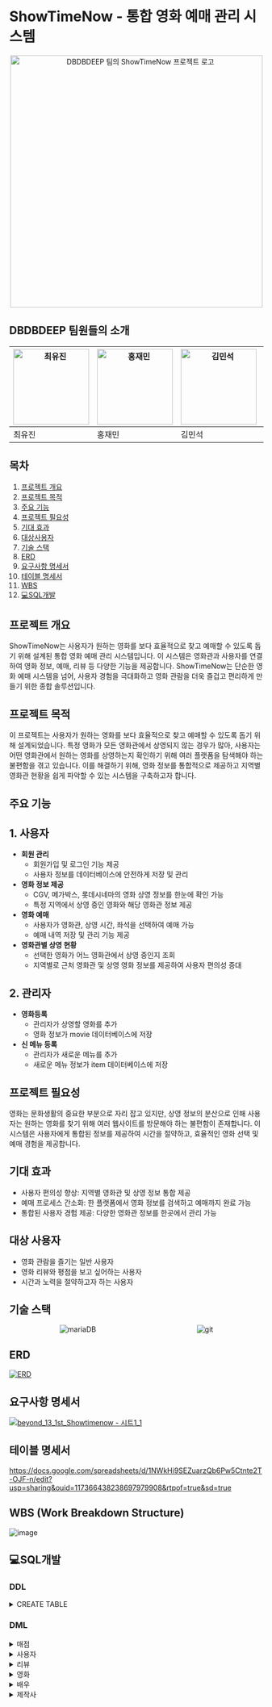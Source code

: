 # ShowTimeNow - 통합 영화 예매 관리 시스템
<p align="center">
    <img src="https://github.com/user-attachments/assets/24881a4d-a482-4b5f-9928-9004a3a452b9" alt="DBDBDEEP 팀의 ShowTimeNow 프로젝트 로고" width="500" height="500">
</p>

## DBDBDEEP 팀원들의 소개
| <img src="https://github.com/user-attachments/assets/bbf02b1e-9e7b-4498-a5f6-db6c390bfea1" alt="최유진" width="150" height="150"> | <img src="https://github.com/user-attachments/assets/6ac2b1d3-3dae-426f-9dbe-39d8da6a6d67" alt="홍재민" width="150" height="150"> | <img src="https://github.com/user-attachments/assets/01e546d9-8fff-484f-8e2e-4e49675a3769" alt="김민석" width="150" height="150"> | <img src="https://github.com/user-attachments/assets/690a2aa0-9019-4809-a4a3-88f9d349b24e" alt="이성훈" width="150" height="150"> | <img src="https://github.com/user-attachments/assets/5f1dec4a-33a3-43f7-ad4b-b3bb1865a4f9" alt="김도윤" width="150" height="150"> |
|---|---|---|---|---|
| 최유진 | 홍재민 | 김민석 | 이성훈 | 김도윤 |


## 목차 
1. [프로젝트 개요](#프로젝트-개요) 
2. [프로젝트 목적](#프로젝트-목적) 
3. [주요 기능](#주요-기능)
4. [프로젝트 필요성](#프로젝트-필요성) 
5. [기대 효과](#기대-효과) 
6. [대상사용자](#대상-사용자)
7. [기술 스택](#기술-스택)
8. [ERD](#erd)
9. [요구사항 명세서](#요구사항-명세서)
10. [테이블 명세서](#테이블-명세서)
11. [WBS](#wbs)
12. [💻SQL개발](#sql개발)

## 프로젝트 개요
ShowTimeNow는 사용자가 원하는 영화를 보다 효율적으로 찾고 예매할 수 있도록 돕기 위해 설계된 통합 영화 예매 관리 시스템입니다. 이 시스템은 영화관과 사용자를 연결하여 영화 정보, 예매, 리뷰 등 다양한 기능을 제공합니다. ShowTimeNow는 단순한 영화 예매 시스템을 넘어, 사용자 경험을 극대화하고 영화 관람을 더욱 즐겁고 편리하게 만들기 위한 종합 솔루션입니다.

## 프로젝트 목적
이 프로젝트는 사용자가 원하는 영화를 보다 효율적으로 찾고 예매할 수 있도록 돕기 위해 설계되었습니다. 특정 영화가 모든 영화관에서 상영되지 않는 경우가 많아, 사용자는 어떤 영화관에서 원하는 영화를 상영하는지 확인하기 위해 여러 플랫폼을 탐색해야 하는 불편함을 겪고 있습니다. 이를 해결하기 위해, 영화 정보를 통합적으로 제공하고 지역별 영화관 현황을 쉽게 파악할 수 있는 시스템을 구축하고자 합니다.

## 주요 기능

## 1. 사용자
- **회원 관리**
  - 회원가입 및 로그인 기능 제공
  - 사용자 정보를 데이터베이스에 안전하게 저장 및 관리
- **영화 정보 제공**
  - CGV, 메가박스, 롯데시네마의 영화 상영 정보를 한눈에 확인 가능
  - 특정 지역에서 상영 중인 영화와 해당 영화관 정보 제공
- **영화 예매**
  - 사용자가 영화관, 상영 시간, 좌석을 선택하여 예매 가능
  - 예매 내역 저장 및 관리 기능 제공
- **영화관별 상영 현황**
  - 선택한 영화가 어느 영화관에서 상영 중인지 조회
  - 지역별로 근처 영화관 및 상영 영화 정보를 제공하여 사용자 편의성 증대

## 2. 관리자

- **영화등록**
  - 관리자가 상영할 영화를 추가
  - 영화 정보가 movie 데이터베이스에 저장
- **신 메뉴 등록**
  - 관리자가 새로운 메뉴를 추가
  - 새로운 메뉴 정보가 item 데이터베이스에 저장

## 프로젝트 필요성
영화는 문화생활의 중요한 부분으로 자리 잡고 있지만, 상영 정보의 분산으로 인해 사용자는 원하는 영화를 찾기 위해 여러 웹사이트를 방문해야 하는 불편함이 존재합니다. 이 시스템은 사용자에게 통합된 정보를 제공하여 시간을 절약하고, 효율적인 영화 선택 및 예매 경험을 제공합니다.

## 기대 효과
- 사용자 편의성 향상: 지역별 영화관 및 상영 정보 통합 제공
- 예매 프로세스 간소화: 한 플랫폼에서 영화 정보를 검색하고 예매까지 완료 가능
- 통합된 사용자 경험 제공: 다양한 영화관 정보를 한곳에서 관리 가능

## 대상 사용자
 - 영화 관람을 즐기는 일반 사용자
 - 영화 리뷰와 평점을 보고 싶어하는 사용자
 - 시간과 노력을 절약하고자 하는 사용자

## 기술 스택
<div style="display: flex; justify-content: space-around;">
    <img src="https://img.shields.io/badge/mariaDB-003545?style=for-the-badge&logo=mariaDB&logoColor=white" alt="mariaDB">
    <img src="https://img.shields.io/badge/git-F05032?style=for-the-badge&logo=git&logoColor=white" alt="git">
</div>

## ERD
[![ERD](https://github.com/beyond-sw-camp/be13-1st-DBDBDEEP/blob/main/ERD.png)](https://www.erdcloud.com/d/cSNA6njwwhbjBmBGs)


## 요구사항 명세서
[![beyond_13_1st_Showtimenow - 시트1_1](https://github.com/user-attachments/assets/c0f0dee6-86bb-446a-9af1-e5e66901081a)](https://docs.google.com/spreadsheets/d/1qfBnVZno7jU1eyFCZ5f8OzzUegDrYGiJ7vPFpjrSXXc/edit?usp=sharing)

## 테이블 명세서
https://docs.google.com/spreadsheets/d/1NWkHi9SEZuarzQb6Pw5Ctnte2T-OJF-n/edit?usp=sharing&ouid=117366438238697979908&rtpof=true&sd=true

## WBS (Work Breakdown Structure)
![image](https://github.com/user-attachments/assets/1f36e5da-71a9-427d-b903-55bdf80f463f)

## 💻SQL개발
### DDL
<details>
  <summary>CREATE TABLE</summary>  

  <details>
    <summary>ACTOR_PROFILE</summary>
    <img src="https://github.com/user-attachments/assets/777daafe-f947-4484-bda7-1d371896d959" alt="ACTOR_PROFILE">
    <img src="https://github.com/user-attachments/assets/783a5382-9c8f-4848-a479-14198d4ea0a7" alt="ACTOR_PROFILE_CON">
  </details>

  <details>
    <summary>CINEMA</summary>
    <img src="https://github.com/user-attachments/assets/589a4da5-6b17-4fb4-82de-0c7bce1aa55b" alt="CINEMA">
    <img src="https://github.com/user-attachments/assets/97105901-24c0-4eba-892f-8b2d8eff6ba3" alt="CINEMA_CON">
  </details>

  <details>
    <summary>CINEMA_COMPANY</summary>
    <img src="https://github.com/user-attachments/assets/fcac5bc7-ef54-4681-8957-69ac1a8d780b" alt="CINEMA_COMPANY">
    <img src="https://github.com/user-attachments/assets/5a7e3dd3-1527-4631-8107-aa891859ae93" alt="CINEMA_COMPANY_CON">
  </details>

  <details>
    <summary>COUPON</summary>
    <img src="https://github.com/user-attachments/assets/f3ecd9cb-1981-4f1e-a066-139921eec295" alt="COUPON">
    <img src="https://github.com/user-attachments/assets/400382a1-e74d-4e97-85bb-b1654e7a2485" alt="COUPON_CON">
  </details>

  <details>
    <summary>GENRE</summary>
    <img src="https://github.com/user-attachments/assets/e5f5f434-f07c-4af6-9e12-deec55a1ca2c" alt="GENRE">
  </details>

  <details>
    <summary>GRADE</summary>
    <img src="https://github.com/user-attachments/assets/948ab911-1aa4-4db6-bea5-03408e782f78" alt="GRADE">
  </details>

  <details>
    <summary>ITEM</summary>
    <img src="https://github.com/user-attachments/assets/a2a780f9-cfd6-4d95-a9ef-36498271de5e" alt="ITEM">
    <img src="https://github.com/user-attachments/assets/d28de0c7-d123-4136-9eec-af6cb67f7ab8" alt="ITEM_CON">
  </details>

  <details>
    <summary>MOVIE</summary>
    <img src="https://github.com/user-attachments/assets/c54c6c9f-cfaa-4b40-b0c2-92ba57686d2a" alt="MOVIE">
    <img src="https://github.com/user-attachments/assets/9ac1c7b5-09e9-4bbf-a58e-e5c17395f91f" alt="MOVIE_CON">
  </details>

  <details>
    <summary>MOVIE_ACTOR</summary>
    <img src="https://github.com/user-attachments/assets/62485548-427c-4c76-bd20-efee86df4a92" alt="MOVIE_ACTOR">
    <img src="https://github.com/user-attachments/assets/b7e4ab10-5932-42c9-a7f8-fb5ec7043f9a" alt="MOVIE_ACTOR_CON">
  </details>

  <details>
    <summary>MOVIE_REVIEW</summary>
    <img src="https://github.com/user-attachments/assets/5deb4b12-5785-4b58-af44-da3a27bff675" alt="MOVIE_REVIEW">
    <img src="https://github.com/user-attachments/assets/00a08b71-231d-44db-879e-2283608ba59a" alt="MOVIE_REVIEW_CON">
  </details>

  <details>
    <summary>MOVIE_SCHEDULE</summary>
    <img src="https://github.com/user-attachments/assets/ae734b46-1220-4d6e-a115-5082d2c38ed7" alt="MOVIE_SCHEDULE">
    <img src="https://github.com/user-attachments/assets/7d054f8a-b302-4715-9f51-a4263239365b" alt="MOVIE_SCHEDULE_CON">
  </details>

  <details>
    <summary>MOVIE_SEAT</summary>
    <img src="https://github.com/user-attachments/assets/9a055f93-d64d-4750-ab2f-b8b4acc0dc76" alt="MOVIE_SEAT">
    <img src="https://github.com/user-attachments/assets/f05becc8-ef68-4b52-a6ed-45fa255ee067" alt="MOVIE_SEAT_CON">
  </details>

  <details>
    <summary>MOVIE_THEATERS</summary>
    <img src="https://github.com/user-attachments/assets/4e41780e-3d0e-4858-bf30-1bc5e63f4cdf" alt="MOVIE_THEATERS">
    <img src="https://github.com/user-attachments/assets/61b80bec-3166-43cb-8f7e-8d1a60c8b872" alt="MOVIE_THEATERS_CON">
  </details>

  <details>
    <summary>ORDER</summary>
    <img src="https://github.com/user-attachments/assets/1d1c469d-df18-4931-aac5-46c039a2cb92" alt="ORDER">
    <img src="https://github.com/user-attachments/assets/0af1823b-6edc-4c58-83f5-dca708a5de4f" alt="ORDER_CON">
  </details>

  <details>
    <summary>PAYMENT</summary>
    <img src="https://github.com/user-attachments/assets/fd0b49d8-0dfc-4c7f-ae9f-8f6424320d2d" alt="PAYMENT">
    <img src="https://github.com/user-attachments/assets/670a9d27-27d8-46ec-87b5-a01ee6f287b2" alt="PAYMENT_CON">
  </details>

  <details>
    <summary>USER</summary>
    <img src="https://github.com/user-attachments/assets/bcbe62ac-7de4-4a41-937f-e8c6c12f812d" alt="USER">
    <img src="https://github.com/user-attachments/assets/8b0abaa5-efdf-4a85-9abd-64327eab70c8" alt="USER_CON">
  </details>

  <details>
    <summary>USER_COUPON</summary>
    <img src="https://github.com/user-attachments/assets/6a43adb9-8d98-4657-bdce-ef5d163d89f4" alt="USER_COUPON">
    <img src="https://github.com/user-attachments/assets/4b299bf8-ab2f-4457-ad4c-781d8fdec6ed" alt="USER_COUPON_CON">
  </details>

  <details>
    <summary>USER_MOVIE_RESERV</summary>
    <img src="https://github.com/user-attachments/assets/1709a74b-24a8-47d5-9a5c-99a1ed2164dc" alt="USER_MOVIE_RESERV">
    <img src="https://github.com/user-attachments/assets/37546031-8d05-4ea6-9aaf-f1e3ffabc64c" alt="USER_MOVIE_RESERV_CON">
  </details>

</details>

### DML
<details>
  <summary>매점</summary>
    
  <details>
    <summary>결제 정보 입력</summary>
<img width="717" alt="결제 정보 입력" src="https://github.com/user-attachments/assets/3993f5c5-e274-464c-80a3-526df56d3109" />
  </details>

  <details>
    <summary>결제 정보 확인</summary>
<img width="1422" alt="결제 정보 확인" src="https://github.com/user-attachments/assets/45aa8cb5-e6dd-49a0-afab-58e4405ab7ae" />
  </details>

  <details>
    <summary>매점 대기번호 확인</summary>
<img width="862" alt="매점 대기번호 확인" src="https://github.com/user-attachments/assets/66ef866b-3c67-4b23-9908-672145f3ab74" />
  </details>

  <details>
    <summary>매점 메뉴 가격 확인</summary>
<img width="687" alt="매점 메뉴 가격 확인" src="https://github.com/user-attachments/assets/b20ec4e1-6867-43a9-be8c-be90ae2defd5" />
  </details>

  <details>
    <summary>매점 신메뉴 등록</summary>
<img width="970" alt="매점 신메뉴 등록" src="https://github.com/user-attachments/assets/01d020ac-eea9-4551-9a36-55b94ed30687" />
  </details>

  <details>
    <summary>매점 재고 추가</summary>
<img width="676" alt="매점 재고 추가" src="https://github.com/user-attachments/assets/b1b79bf4-3c9f-4456-a936-af04ae07fbac" />
  </details>

  <details>
    <summary>매점 재고 확인</summary>
<img width="702" alt="매점 재고 확인" src="https://github.com/user-attachments/assets/bcdcb1f6-3f11-4334-93ea-ef8f96ba70fd" />
  </details>

  <details>
    <summary>매점 주문 확인</summary>
<img width="1383" alt="매점 주문" src="https://github.com/user-attachments/assets/79332e81-9809-485d-b193-d9ec20ada437" />
  </details>

  <details>
    <summary>총 주문 금액 조회</summary>
<img width="813" alt="총 주문 금액 조회" src="https://github.com/user-attachments/assets/28501e0e-fdfc-4161-bdf1-16742e5ba191" />
  </details>

  <details>
    <summary>사용자 주문 내역 확인</summary>
<img width="813" alt="사용자 주문 내역 확인" src="https://github.com/user-attachments/assets/b8ad47bd-dfdd-4f9b-8c3e-0b79376b8dc6" />
  </details>
  
<br>
<br>

</details>

<details>
  <summary>사용자</summary>
    
  <details>
    <summary>결제내역</summary>
<img width="757" alt="결제내역" src="https://github.com/user-attachments/assets/6445fea2-f9ae-42e5-98fa-79c5c78aaa93" />
  </details>

  <details>
    <summary>과거예매내역</summary>
<img width="806" alt="과거예매내역" src="https://github.com/user-attachments/assets/ec189a1f-ceca-4177-825a-d2aa3056783d" />
  </details>

  <details>
    <summary>등급확인</summary>
<img width="789" alt="등급확인" src="https://github.com/user-attachments/assets/04c3fb92-37ef-4ddb-9ea7-9593d14a7951" />
  </details>

  <details>
    <summary>아이디 찾기</summary>
<img width="757" alt="아이디 찾기" src="https://github.com/user-attachments/assets/7f118fe3-f0f1-42b8-995e-7f8aab7a77a4" />
  </details>

  <details>
    <summary>예매 할인 내역</summary>
<img width="434" alt="예매 할인 내역" src="https://github.com/user-attachments/assets/b3b44e0c-4b0d-459b-874a-f034c94cc5e3" />
  </details>

  <details>
    <summary>예매정보 확인</summary>
<img width="584" alt="예매정보 확인" src="https://github.com/user-attachments/assets/fac7749c-3d1f-40ee-92f2-03cf0bc90190" />
  </details>

  <details>
    <summary>쿠폰</summary>
<img width="622" alt="쿠폰" src="https://github.com/user-attachments/assets/b6922436-3a7a-46b7-9d48-58df570b083a" />
  </details>

  <details>
    <summary>프로필 수정</summary>
<img width="790" alt="프로필 수정" src="https://github.com/user-attachments/assets/6da38114-47aa-4163-a0cb-5f878018391b" />
  </details>

  <details>
    <summary>회원 로그인</summary>
<img width="632" alt="회원 로그인" src="https://github.com/user-attachments/assets/8c1b5c28-04d2-4d46-9467-6c06d458bade" />
  </details>

  <details>
    <summary>회원가입</summary>
<img width="663" alt="회원가입" src="https://github.com/user-attachments/assets/22bacaf3-5371-40d7-b9a3-d5df6c79000d" />
  </details>
  
<br>
<br>

</details>


<details>
  <summary>리뷰</summary>
    
  <details>
    <summary>리뷰평점삭제</summary>
<img width="432" alt="리뷰평점삭제" src="https://github.com/user-attachments/assets/ddda1fb4-9a30-4e7d-b7c6-2999515b1b3e" />
  </details>

  <details>
    <summary>리뷰평점수정</summary>
<img width="639" alt="리뷰평점수정" src="https://github.com/user-attachments/assets/b664082d-9d68-4a6e-aee0-6047ed6a19c5" />
  </details>

  <details>
    <summary>리뷰평점작성</summary>
<img width="651" alt="리뷰평점작성" src="https://github.com/user-attachments/assets/ef5d58b0-cb1a-4ba5-965c-af082be49264" />
  </details>

  <details>
    <summary>리뷰확인</summary>
<img width="618" alt="리뷰확인" src="https://github.com/user-attachments/assets/715b0c0a-73b8-4561-8e21-456138450318" />
  </details>
  
<br>
<br>
  
</details>


<details>
  <summary>영화</summary>
    
  <details>
    <summary>상영 일정 정보</summary>
<img width="1146" alt="상영 일정 정보" src="https://github.com/user-attachments/assets/a7298418-741c-415e-8de2-265bc09a8b64" />
  </details>

  <details>
    <summary>상영관 정보</summary>
<img width="1149" alt="상영관 정보" src="https://github.com/user-attachments/assets/914dff8c-2d68-4da6-8a12-e54e5e984ed5" />
  </details>

  <details>
    <summary>영화 개봉예정작</summary>
<img width="740" alt="영화 개봉예정작" src="https://github.com/user-attachments/assets/1f674cc7-cea4-4603-82af-dfb64df08228" />
  </details>

  <details>
    <summary>영화 검색</summary>
<img width="746" alt="영화 검색" src="https://github.com/user-attachments/assets/f61adbef-86fb-4bfd-b372-498499f0323e" />
  </details>

  <details>
    <summary>영화 누적 관객수</summary>
<img width="409" alt="영화 누적 관객수" src="https://github.com/user-attachments/assets/f27baf88-5d23-4e7b-9764-993a8c801971" />
  </details>

  <details>
    <summary>영화 예매</summary>
<img width="1316" alt="영화 예매" src="https://github.com/user-attachments/assets/c68740c1-77e8-4bda-bbbb-3537387f4313" />
  </details>

  <details>
    <summary>영화 예매율</summary>
<img width="374" alt="영화 예매율" src="https://github.com/user-attachments/assets/9da436ba-f465-46ed-9b67-c7c47f56b19b" />
  </details>

  <details>
    <summary>영화 줄거리</summary>
<img width="711" alt="영화 줄거리" src="https://github.com/user-attachments/assets/6b054076-9205-4a0e-a826-0d8a079d1677" />
  </details>

  <details>
    <summary>영화관정보_업체별</summary>
<img width="647" alt="영화관정보_업체별" src="https://github.com/user-attachments/assets/6deaccd1-4db8-40f1-b91f-9f5f27d55faa" />
  </details>

  <details>
    <summary>영화관정보_지역별</summary>
<img width="646" alt="영화관정보_지역별" src="https://github.com/user-attachments/assets/3c572e3f-f173-4d7a-87d8-95fc33155f2b" />
  </details>

  <details>
    <summary>영화관정보_지점별</summary>
<img width="675" alt="영화관정보_지점별" src="https://github.com/user-attachments/assets/bfefb174-b22a-4d91-b175-6355ad84f900" />
  </details>
  
  <details>
    <summary>이달의영화선정</summary>
<img width="509" alt="이달의영화선정" src="https://github.com/user-attachments/assets/28f1a3cd-6872-411b-9bd5-f2937210fc37" />
  </details>
  
<details>
    <summary>해당 연령대별 시청 비율</summary>
<img width="570" alt="해당 연령대별 시청 비율" src="https://github.com/user-attachments/assets/a107f08c-efb7-4b49-b28e-38018411b470" />
  </details>
  
<br>
<br>

</details>


<details>
  <summary>배우</summary>
    
  <details>
    <summary>배우프로필</summary>
<img width="379" alt="배우프로필" src="https://github.com/user-attachments/assets/07153c6d-1865-42dc-8e4e-2a6de57a8068" />
  </details>

  <details>
    <summary>영화출연배우</summary>
<img width="336" alt="영화출연배우" src="https://github.com/user-attachments/assets/aba18f05-5e70-422d-b66b-71c53f554894" />
  </details>

  <details>
    <summary>해당배우출연영화이력</summary>
<img width="356" alt="해당배우출연영화이력" src="https://github.com/user-attachments/assets/29b2fcb2-6a15-4651-a2e8-d355cd31098d" />
  </details>
  
<br>
<br>
  
</details>


<details>
  <summary>제작사</summary>
    
  <details>
    <summary>제작사 별 제작 영화 조회</summary>
<img width="1135" alt="제작사 별 제작 영화 조회" src="https://github.com/user-attachments/assets/d5671e16-833b-48cb-a182-9b30a561c953" />
  </details>  

<br>
<br>

</details>
